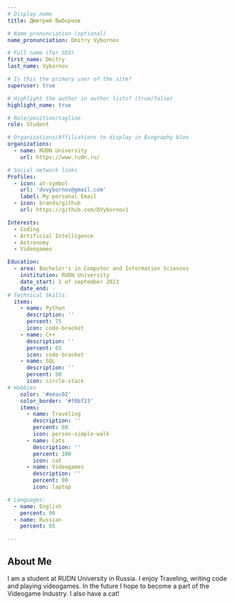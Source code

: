 ```yaml
---
# Display name
title: Дмитрий Выборнов

# Name pronunciation (optional)
name_pronunciation: Dmitry Vybornov

# Full name (for SEO)
first_name: Dmitry
last_name: Vybornov

# Is this the primary user of the site?
superuser: true

# Highlight the author in author lists? (true/false)
highlight_name: true

# Role/position/tagline
role: Student

# Organizations/Affiliations to display in Biography blox
organizations:
  - name: RUDN University
    url: https://www.rudn.ru/

# Social network links
Profiles:
  - icon: at-symbol
    url: 'dvvybornov@gmail.com'
    label: My personal Email
  - icon: brands/github
    url: https://github.com/DVybornov1

Interests:
  - Coding
  - Artificial Intelligence
  - Astronomy
  - Videogames

Education:
  - area: Bachelor's in Computor and Information Sciences
    institution: RUDN University
    date_start: 1 of september 2023
    date_end: -
# Technical Skills:
  items:
    - name: Python
      description: ''
      percent: 75
      icon: code-bracket
    - name: C++
      description: ''
      percent: 65
      icon: code-bracket
    - name: SQL
      description: ''
      percent: 50
      icon: circle-stack
# Hobbies
    color: '#eeac02'
    color_border: '#f0bf23'
    items:
      - name: Traveling
        description: ''
        percent: 60
        icon: person-simple-walk
      - name: Cats
        description: ''
        percent: 100
        icon: cat
      - name: Videogames
        description: ''
        percent: 80
        icon: laptop

# Languages:
  - name: English
    percent: 90
  - name: Russian
    percent: 95

---
```


## About Me

I am a student at RUDN University in Russia. I enjoy Traveling, writing code and playing videogames. In the future I hope to become a part of the Videogame Industry. I also have a cat!
